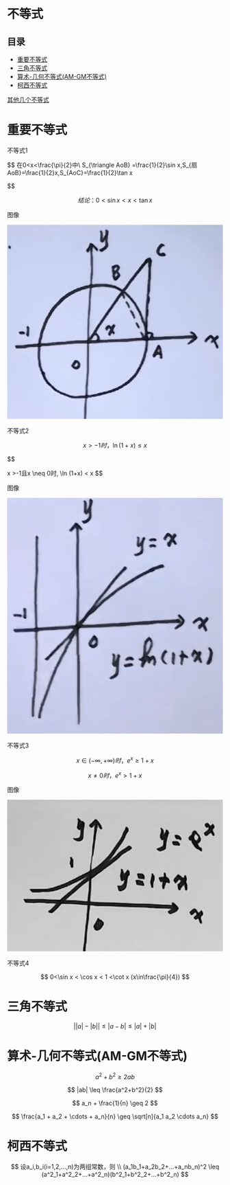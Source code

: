# 不等式

## 目录

-   [重要不等式](#重要不等式)
-   [三角不等式](#三角不等式)
-   [算术-几何不等式(AM-GM不等式)](#算术-几何不等式AM-GM不等式)
-   [柯西不等式](#柯西不等式)

[其他几个不等式](https://www.bilibili.com/video/BV1A3411v7Jk?p=5\&vd_source=70bfffb58b52aee85c1a7d90a1d89e68 "其他几个不等式")

# 重要不等式

不等式1

$$
在0<x<\frac{\pi}{2}中\\ 
S_{\triangle AoB} =\frac{1}{2}\sin x,S_{扇AoB}=\frac{1}{2}x,S_{AoC}=\frac{1}{2}\tan x

$$

$$
结论：0<\sin x<x<\tan x 
$$

图像

![](image/IMG_AFA49F3864AC-1_RJcSwTuCNq.jpeg)

不等式2

$$
x> -1时，\ln(1+x) \leq x
$$

$$

x >-1且x \neq 0时, \ln (1+x) < x 
$$

图像

![](image/IMG_9630DF9195C9-1_Zg6xNROD1W.jpeg)

不等式3

$$
x \in (-\infty,+\infty)时，e^x\geq1+x
$$

$$
x \neq 0时，e^x > 1+x 
$$

图像

![](image/IMG_0640_aICkN50AY9.jpg)

不等式4

$$
0<\sin x < \cos x < 1 <\cot x (x\in\frac{\pi}{4})
$$

# 三角不等式

$$
\big| |a| -|b| \big| \leq \big| a-b \big| \leq |a| + |b|
$$

# 算术-几何不等式(AM-GM不等式)

$$
a^2 +b^2 \geq 2ab 
$$

$$
|ab| \leq \frac{a^2+b^2}{2}
$$

$$
a_n + \frac{1}{n}  \geq 2
$$

$$
\frac{a_1 + a_2 + \cdots + a_n}{n} \geq \sqrt[n]{a_1 a_2 \cdots a_n}
$$

# 柯西不等式

$$
设a_i,b_i(i=1,2,...,n)为两组常数，则 \\
(a_1b_1+a_2b_2+...+a_nb_n)^2  \leq (a^2_1+a^2_2+...+a^2_n)(b^2_1+b^2_2+...+b^2_n)
$$
